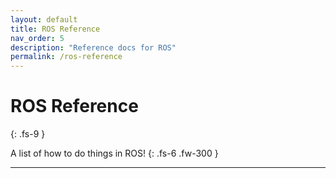 ```yaml
---
layout: default
title: ROS Reference
nav_order: 5
description: "Reference docs for ROS"
permalink: /ros-reference
---
```


# ROS Reference
{: .fs-9 }

A list of how to do things in ROS!
{: .fs-6 .fw-300 }

---

